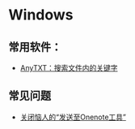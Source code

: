 # Windows

## 常用软件：
  * [AnyTXT：搜索文件内的关键字](https://anytxt.net/)


## 常见问题
  * [关闭恼人的“发送至Onenote工具”](https://superuser.com/questions/662737/how-to-stop-send-to-onenote-window-from-showing-when-i-start-onenote-2013)